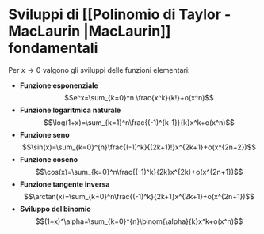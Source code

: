 # Sviluppi di [[Polinomio di Taylor - MacLaurin |MacLaurin]] fondamentali

Per $x\to 0$ valgono gli sviluppi delle funzioni elementari:

- **Funzione esponenziale**
$$e^x=\sum_{k=0}^n \frac{x^k}{k!}+o(x^n)$$
- **Funzione logaritmica naturale**
$$\log(1+x)=\sum_{k=1}^n\frac{(-1)^{k-1}}{k}x^k+o(x^n)$$
- **Funzione seno**
$$\sin(x)=\sum_{k=0}^{n}\frac{(-1)^k}{(2k+1)!}x^{2k+1}+o(x^{2n+2})$$
- **Funzione coseno**
$$\cos(x)=\sum_{k=0}^n\frac{(-1)^k}{2k}x^{2k}+o(x^{2n+1})$$
- **Funzione tangente inversa**
$$\arctan(x)=\sum_{k=0}^n\frac{(-1)^k}{2k+1}x^{2k+1}+o(x^{2n+1})$$
- **Sviluppo del binomio**
$$(1+x)^\alpha=\sum_{k=0}^{n}\binom{\alpha}{k}x^k+o(x^n)$$